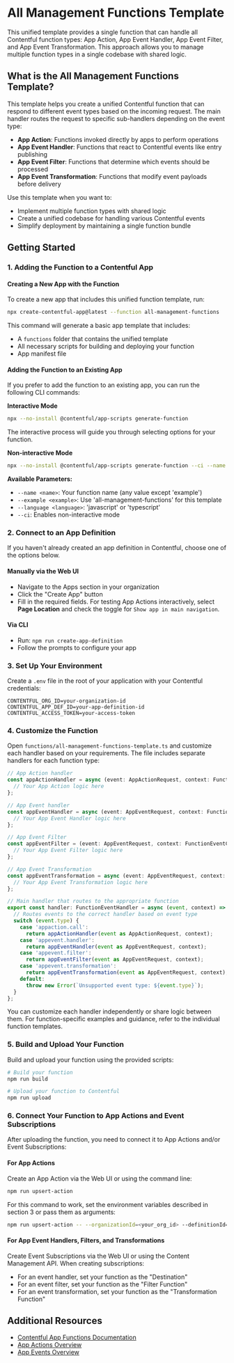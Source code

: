 # All Management Functions Template

This unified template provides a single function that can handle all Contentful function types: App Action, App Event Handler, App Event Filter, and App Event Transformation. This approach allows you to manage multiple function types in a single codebase with shared logic.

## What is the All Management Functions Template?

This template helps you create a unified Contentful function that can respond to different event types based on the incoming request. The main handler routes the request to specific sub-handlers depending on the event type:

- **App Action**: Functions invoked directly by apps to perform operations
- **App Event Handler**: Functions that react to Contentful events like entry publishing
- **App Event Filter**: Functions that determine which events should be processed
- **App Event Transformation**: Functions that modify event payloads before delivery

Use this template when you want to:
- Implement multiple function types with shared logic
- Create a unified codebase for handling various Contentful events
- Simplify deployment by maintaining a single function bundle

## Getting Started

### 1. Adding the Function to a Contentful App

#### Creating a New App with the Function

To create a new app that includes this unified function template, run:

```bash
npx create-contentful-app@latest --function all-management-functions
```

This command will generate a basic app template that includes:

- A `functions` folder that contains the unified template
- All necessary scripts for building and deploying your function
- App manifest file

#### Adding the Function to an Existing App

If you prefer to add the function to an existing app, you can run the following CLI commands:

**Interactive Mode**

```bash
npx --no-install @contentful/app-scripts generate-function
```

The interactive process will guide you through selecting options for your function.

**Non-interactive Mode**

```bash
npx --no-install @contentful/app-scripts generate-function --ci --name <name> --example all-management-functions --language typescript
```

**Available Parameters:**
- `--name <name>`: Your function name (any value except 'example')
- `--example <example>`: Use 'all-management-functions' for this template
- `--language <language>`: 'javascript' or 'typescript'
- `--ci`: Enables non-interactive mode

### 2. Connect to an App Definition

If you haven't already created an app definition in Contentful, choose one of the options below.

#### Manually via the Web UI

- Navigate to the Apps section in your organization
- Click the "Create App" button
- Fill in the required fields. For testing App Actions interactively, select **Page Location** and check the toggle for `Show app in main navigation`.

#### Via CLI

- Run: `npm run create-app-definition`
- Follow the prompts to configure your app

### 3. Set Up Your Environment

Create a `.env` file in the root of your application with your Contentful credentials:

```env
CONTENTFUL_ORG_ID=your-organization-id
CONTENTFUL_APP_DEF_ID=your-app-definition-id
CONTENTFUL_ACCESS_TOKEN=your-access-token
```

### 4. Customize the Function

Open `functions/all-management-functions-template.ts` and customize each handler based on your requirements. The file includes separate handlers for each function type:

```ts
// App Action handler
const appActionHandler = async (event: AppActionRequest, context: FunctionEventContext) => {
  // Your App Action logic here
};

// App Event handler
const appEventHandler = async (event: AppEventRequest, context: FunctionEventContext) => {
  // Your App Event Handler logic here
};

// App Event Filter
const appEventFilter = (event: AppEventRequest, context: FunctionEventContext) => {
  // Your App Event Filter logic here
};

// App Event Transformation
const appEventTransformation = async (event: AppEventRequest, context: FunctionEventContext) => {
  // Your App Event Transformation logic here
};

// Main handler that routes to the appropriate function
export const handler: FunctionEventHandler = async (event, context) => {
  // Routes events to the correct handler based on event type
  switch (event.type) {
    case 'appaction.call':
      return appActionHandler(event as AppActionRequest, context);
    case 'appevent.handler':
      return appEventHandler(event as AppEventRequest, context);
    case 'appevent.filter':
      return appEventFilter(event as AppEventRequest, context);
    case 'appevent.transformation':
      return appEventTransformation(event as AppEventRequest, context);
    default:
      throw new Error(`Unsupported event type: ${event.type}`);
  }
};
```

You can customize each handler independently or share logic between them. For function-specific examples and guidance, refer to the individual function templates.

### 5. Build and Upload Your Function

Build and upload your function using the provided scripts:

```bash
# Build your function
npm run build

# Upload your function to Contentful
npm run upload
```

### 6. Connect Your Function to App Actions and Event Subscriptions

After uploading the function, you need to connect it to App Actions and/or Event Subscriptions:

#### For App Actions

Create an App Action via the Web UI or using the command line:

```bash
npm run upsert-action
```

For this command to work, set the environment variables described in section 3 or pass them as arguments:

```bash
npm run upsert-action -- --organizationId=<your_org_id> --definitionId=<your_app_id> --token=<your_token>
```

#### For App Event Handlers, Filters, and Transformations

Create Event Subscriptions via the Web UI or using the Content Management API. When creating subscriptions:

- For an event handler, set your function as the "Destination"
- For an event filter, set your function as the "Filter Function"
- For an event transformation, set your function as the "Transformation Function"

## Additional Resources

- [Contentful App Functions Documentation](https://www.contentful.com/developers/docs/extensibility/app-framework/functions/)
- [App Actions Overview](https://www.contentful.com/developers/docs/extensibility/app-framework/app-actions/)
- [App Events Overview](https://www.contentful.com/developers/docs/extensibility/app-framework/app-events/)
